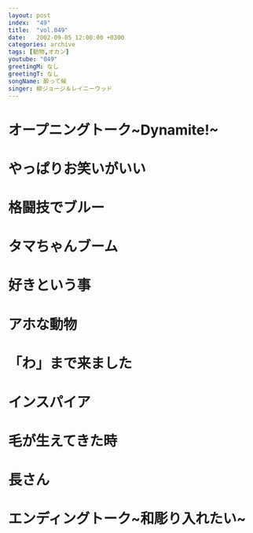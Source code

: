 ```yaml
---
layout: post
index:  "49"
title:  "vol.049"
date:   2002-09-05 12:00:00 +0300
categories: archive
tags: [動物,オカン]
youtube: "049"
greetingM: なし
greetingT: なし
songName: 酔って候
singer: 柳ジョージ＆レイニーウッド
---
```

# オープニングトーク~Dynamite!~

# やっぱりお笑いがいい

# 格闘技でブルー

# タマちゃんブーム

# 好きという事

# アホな動物

# 「わ」まで来ました

# インスパイア

# 毛が生えてきた時

# 長さん

# エンディングトーク~和彫り入れたい~
